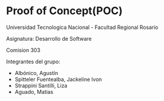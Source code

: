 # Proof of Concept(POC)

Universidad Tecnologica Nacional - Facultad Regional Rosario

Asignatura: Desarrollo de Software

Comision 303

Integrantes del grupo:

 * Albónico, Agustín
 * Spitteler Fuentealba, Jackeline Ivon
 * Strappini Santilli, Liza
 * Aguado, Matias
